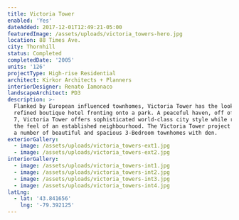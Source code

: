 ```yaml
---
title: Victoria Tower
enabled: 'Yes'
dateAdded: 2017-12-01T12:49:21-05:00
featuredImage: /assets/uploads/victoria_towers-hero.jpg
location: 88 Times Ave.
city: Thornhill
status: Completed
completedDate: '2005'
units: '126'
projectType: High-rise Residential
architect: Kirkor Architects + Planners
interiorDesigner: Renato Iamonaco
landscapeArchitect: PD3
description: >-
  Flanked by European influenced townhomes, Victoria Tower has the look of a
  refined boutique hotel fronting onto a park. A peaceful haven, off of Highway
  7, Victoria Tower offers sophisticated world-class city style while retaining
  the feel of an established neighbourhood. The Victoria Tower project includes
  a number of beautiful and spacious 3-Bedroom townhomes with den.
exteriorGallery:
  - image: /assets/uploads/victoria_towers-ext1.jpg
  - image: /assets/uploads/victoria_towers-ext2.jpg
interiorGallery:
  - image: /assets/uploads/victoria_towers-int1.jpg
  - image: /assets/uploads/victoria_towers-int2.jpg
  - image: /assets/uploads/victoria_towers-int3.jpg
  - image: /assets/uploads/victoria_towers-int4.jpg
latLng:
  - lat: '43.841656'
    lng: '-79.392125'
---
```


